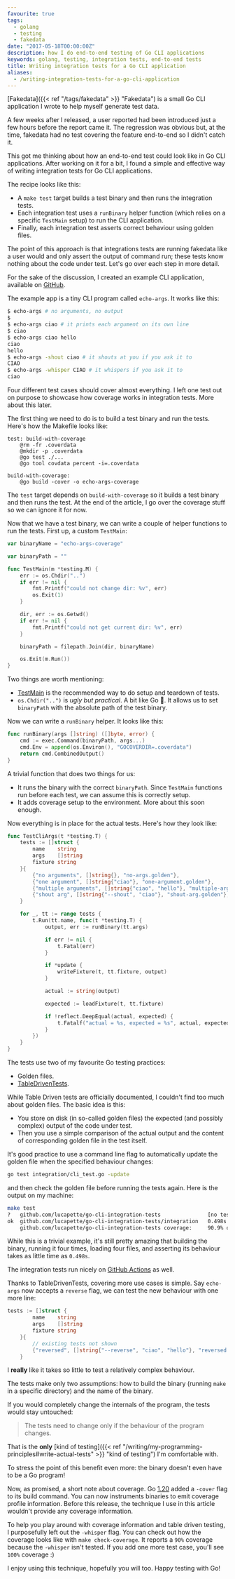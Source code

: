 ```yaml
---
favourite: true
tags:
  - golang
  - testing
  - fakedata
date: "2017-05-18T00:00:00Z"
description: how I do end-to-end testing of Go CLI applications
keywords: golang, testing, integration tests, end-to-end tests
title: Writing integration tests for a Go CLI application
aliases:
  - /writing-integration-tests-for-a-go-cli-application
---
```


[Fakedata]({{< ref "/tags/fakedata" >}} "Fakedata") is a small Go CLI
application I wrote to help myself generate test data.

A few weeks after I released, a user reported had been introduced just a few
hours before the report came it. The regression was obvious but, at the time,
fakedata had no test covering the feature end-to-end so I didn't catch it.

This got me thinking about how an end-to-end test could look like in Go CLI
applications. After working on it for a bit, I found a simple and effective way
of writing integration tests for Go CLI applications.

The recipe looks like this:

- A `make test` target builds a test binary and then runs the integration tests.
- Each integration test uses a `runBinary` helper function (which relies on a
  specific `TestMain` setup) to run the CLI application.
- Finally, each integration test asserts correct behaviour using golden files.

The point of this approach is that integrations tests are running fakedata like
a user would and only assert the output of command run; these tests know nothing
about the code under test. Let's go over each step in more detail.

For the sake of the discussion, I created an example CLI application, available
on [GitHub](https://github.com/lucapette/go-cli-integration-tests).

The example app is a tiny CLI program called `echo-args`. It works like this:

```sh
$ echo-args # no arguments, no output
$
$ echo-args ciao # it prints each argument on its own line
$ ciao
$ echo-args ciao hello
ciao
hello
$ echo-args -shout ciao # it shouts at you if you ask it to
CIAO
$ echo-args -whisper CIAO # it whispers if you ask it to
ciao
```

Four different test cases should cover almost everything. I left one test out on
purpose to showcase how coverage works in integration tests. More about this
later.

The first thing we need to do is to build a test binary and run the tests.
Here's how the Makefile looks like:

```make
test: build-with-coverage
    @rm -fr .coverdata
    @mkdir -p .coverdata
    @go test ./...
    @go tool covdata percent -i=.coverdata

build-with-coverage:
    @go build -cover -o echo-args-coverage
```

The `test` target depends on `build-with-coverage` so it builds a test binary
and then runs the test. At the end of the article, I go over the coverage stuff
so we can ignore it for now.

Now that we have a test binary, we can write a couple of helper functions to run
the tests. First up, a custom `TestMain`:

```go
var binaryName = "echo-args-coverage"

var binaryPath = ""

func TestMain(m *testing.M) {
	err := os.Chdir("..")
	if err != nil {
		fmt.Printf("could not change dir: %v", err)
		os.Exit(1)
	}

	dir, err := os.Getwd()
	if err != nil {
		fmt.Printf("could not get current dir: %v", err)
	}

	binaryPath = filepath.Join(dir, binaryName)

	os.Exit(m.Run())
}
```

Two things are worth mentioning:

- [TestMain](https://golang.org/pkg/testing/#hdr-Main) is the recommended way to
  do setup and teardown of tests.
- `os.Chdir("..")` is _ugly but practical_. A bit like Go 🧌. It allows us to
  set `binaryPath` with the absolute path of the test binary.

Now we can write a `runBinary` helper. It looks like this:

```go
func runBinary(args []string) ([]byte, error) {
	cmd := exec.Command(binaryPath, args...)
	cmd.Env = append(os.Environ(), "GOCOVERDIR=.coverdata")
	return cmd.CombinedOutput()
}
```

A trivial function that does two things for us:

- It runs the binary with the correct `binaryPath`. Since `TestMain` functions
  run before each test, we can assume this is correctly setup.
- It adds coverage setup to the environment. More about this soon enough.

Now everything is in place for the actual tests. Here's how they look like:

```go
func TestCliArgs(t *testing.T) {
	tests := []struct {
		name    string
		args    []string
		fixture string
	}{
		{"no arguments", []string{}, "no-args.golden"},
		{"one argument", []string{"ciao"}, "one-argument.golden"},
		{"multiple arguments", []string{"ciao", "hello"}, "multiple-arguments.golden"},
		{"shout arg", []string{"--shout", "ciao"}, "shout-arg.golden"},
	}

	for _, tt := range tests {
		t.Run(tt.name, func(t *testing.T) {
			output, err := runBinary(tt.args)

			if err != nil {
				t.Fatal(err)
			}

			if *update {
				writeFixture(t, tt.fixture, output)
			}

			actual := string(output)

			expected := loadFixture(t, tt.fixture)

			if !reflect.DeepEqual(actual, expected) {
				t.Fatalf("actual = %s, expected = %s", actual, expected)
			}
		})
	}
}
```

The tests use two of my favourite Go testing practices:

- Golden files.
- [TableDrivenTests](https://github.com/golang/go/wiki/TableDrivenTests).

While Table Driven tests are officially documented, I couldn't find too much
about golden files. The basic idea is this:

- You store on disk (in so-called golden files) the expected (and possibly
  complex) output of the code under test.
- Then you use a simple comparison of the actual output and the content of
  corresponding golden file in the test itself.

It's good practice to use a command line flag to automatically update the golden
file when the specified behaviour changes:

```sh
go test integration/cli_test.go -update
```

and then check the golden file before running the tests again. Here is the
output on my machine:

```sh
make test
?   github.com/lucapette/go-cli-integration-tests               [no test files]
ok  github.com/lucapette/go-cli-integration-tests/integration   0.498s
    github.com/lucapette/go-cli-integration-tests coverage:     90.9% of statements
```

While this is a trivial example, it's still pretty amazing that building the
binary, running it four times, loading four files, and asserting its behaviour
takes as little time as `0.498s`.

The integration tests run nicely on [GitHub
Actions](https://github.com/lucapette/go-cli-integration-tests/actions) as well.

Thanks to TableDrivenTests, covering more use cases is simple. Say `echo-args`
now accepts a `reverse` flag, we can test the new behaviour with one more line:

```go
tests := []struct {
		name    string
		args    []string
		fixture string
	}{
        // existing tests not shown
		{"reversed", []string{"--reverse", "ciao", "hello"}, "reversed.golden"},
	}
```

I **really** like it takes so little to test a relatively complex behaviour.

The tests make only two assumptions: how to build the binary (running `make` in
a specific directory) and the name of the binary.

If you would completely change the internals of the program, the tests would
stay untouched:

> The tests need to change only if the behaviour of the program changes.

That is the **only** [kind of testing]({{< ref
"/writing/my-programming-principles#write-actual-tests" >}} "kind of testing")
I'm comfortable with.

To stress the point of this benefit even more: the binary doesn't even have to
be a Go program!

Now, as promised, a short note about coverage. Go
[1.20](https://tip.golang.org/doc/go1.20#cover) added a `-cover` flag to its
build command. You can now instruments binaries to emit coverage profile
information. Before this release, the technique I use in this article wouldn't
provide any coverage information.

To help you play around with coverage information and table driven testing, I
purposefully left out the `-whisper` flag. You can check out how the coverage
looks like with `make check-coverage`. It reports a `90%` coverage because the
`-whisper` isn't tested. If you add one more test case, you'll see `100%`
coverage :)

I enjoy using this technique, hopefully you will too. Happy testing with Go!
